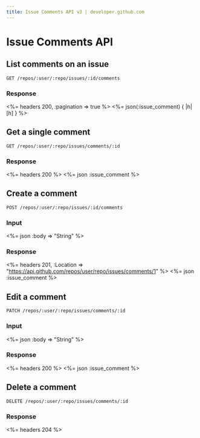 ```yaml
---
title: Issue Comments API v3 | developer.github.com
---
```


# Issue Comments API

## List comments on an issue

    GET /repos/:user/:repo/issues/:id/comments

### Response

<%= headers 200, :pagination => true %>
<%= json(:issue_comment) { |h| [h] } %>

## Get a single comment

    GET /repos/:user/:repo/issues/comments/:id

### Response

<%= headers 200 %>
<%= json :issue_comment %>

## Create a comment

    POST /repos/:user/:repo/issues/:id/comments

### Input

<%= json :body => "String" %>

### Response

<%= headers 201,
      :Location =>
"https://api.github.com/repos/user/repo/issues/comments/1" %>
<%= json :issue_comment %>

## Edit a comment

    PATCH /repos/:user/:repo/issues/comments/:id

### Input

<%= json :body => "String" %>

### Response

<%= headers 200 %>
<%= json :issue_comment %>

## Delete a comment

    DELETE /repos/:user/:repo/issues/comments/:id

### Response

<%= headers 204 %>
